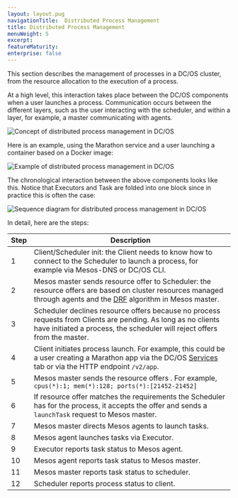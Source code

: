 ```yaml
---
layout: layout.pug
navigationTitle:  Distributed Process Management
title: Distributed Process Management
menuWeight: 5
excerpt:
featureMaturity:
enterprise: false
---
```


<!-- This source repo for this topic is https://github.com/dcos/dcos-docs -->


This section describes the management of processes in a DC/OS cluster, from the resource allocation to the execution of a process.

At a high level, this interaction takes place between the DC/OS components when a user launches a process. Communication occurs between the different layers, such as the user interacting with the scheduler, and within a layer, for example, a master communicating with agents.

![Concept of distributed process management in DC/OS](/1.10/img/dcos-architecture-distributed-process-management-concept.png)

Here is an example, using the Marathon service and a user launching a container based on a Docker image:

![Example of distributed process management in DC/OS](/1.10/img/dcos-architecture-distributed-process-management-example.png)

The chronological interaction between the above components looks like this. Notice that Executors and Task are folded into one block since in practice this is often the case:

![Sequence diagram for distributed process management in DC/OS](/1.10/img/dcos-architecture-distributed-process-management-seq-diagram.png)

In detail, here are the steps:

<table class="table">
<thead>
<tr>
<th>Step</th>
<th>Description</th>
</tr>
</thead>
<tbody>
<tr>
<td>1</td>
<td>Client/Scheduler init: the Client needs to know how to connect to the Scheduler to launch a process, for example via Mesos-DNS or DC/OS CLI.</td>
</tr>
<tr>
<td>2</td>
<td>Mesos master sends resource offer to Scheduler: the resource offers are based on cluster resources managed through agents and the <a href="https://www.cs.berkeley.edu/~alig/papers/drf.pdf">DRF</a> algorithm in Mesos master.</td>
</tr>
<tr>
<td>3</td>
<td>Scheduler declines resource offers because no process requests from Clients are pending. As long as no clients have initiated a process, the scheduler will reject offers from the master.</td>
</tr>
<tr>
<td>4</td>
<td>Client initiates process launch. For example, this could be a user creating a Marathon app via the DC/OS <a href="/1.10/gui/">Services</a> tab or via the HTTP endpoint <code>/v2/app</code>.</td>
</tr>
<tr>
<td>5</td>
<td>Mesos master sends the resource offers . For example, <code>cpus(*):1; mem(*):128; ports(*):[21452-21452]</code></td>
</tr>
<tr>
<td>6</td>
<td>If resource offer matches the requirements the Scheduler has for the process, it accepts the offer and sends a <code>launchTask</code> request to Mesos master.</td>
</tr>
<tr>
<td>7</td>
<td>Mesos master directs Mesos agents to launch tasks.</td>
</tr>
<tr>
<td>8</td>
<td>Mesos agent launches tasks via Executor.</td>
</tr>
<tr>
<td>9</td>
<td>Executor reports task status to Mesos agent.</td>
</tr>
<tr>
<td>10</td>
<td>Mesos agent reports task status to Mesos master.</td>
</tr>
<tr>
<td>11</td>
<td>Mesos master reports task status to scheduler.</td>
</tr>
<tr>
<td>12</td>
<td>Scheduler reports process status to client.</td>
</tr>
</tbody>
</table>

[auth]: /1.10/security/
[components]: /1.10/overview/architecture/components/
